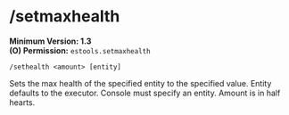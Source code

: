 # /setmaxhealth

**Minimum Version: 1.3**  
**(O) Permission:** `estools.setmaxhealth`  
```
/sethealth <amount> [entity]
```

Sets the max health of the specified entity to the specified value. Entity defaults to the executor.
Console must specify an entity. Amount is in half hearts.
